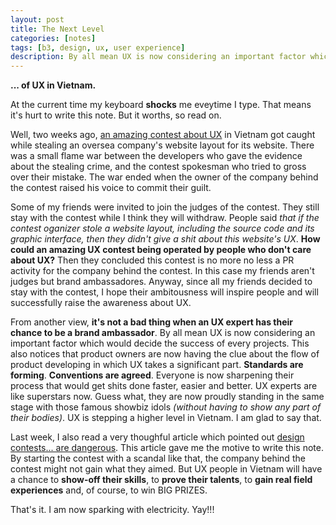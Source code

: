 ```yaml
---
layout: post
title: The Next Level
categories: [notes]
tags: [b3, design, ux, user experience]
description: By all mean UX is now considering an important factor which would decide the success of every projects.
---
```


__... of UX in Vietnam.__

At the current time my keyboard __shocks__ me eveytime I type. That means it's hurt to write this note. But it worths, so read on.

Well, two weeks ago, [an amazing contest about UX](http://amazingux.vn/) in Vietnam got caught while stealing an oversea company's website layout for its website. There was a small flame war between the developers who gave the evidence about the stealing crime, and the contest spokesman who tried to gross over their mistake. The war ended when the owner of the company behind the contest raised his voice to commit their guilt.

Some of my friends were invited to join the judges of the contest. They still stay with the contest while I think they will withdraw. People said _that if the contest oganizer stole a website layout, including the source code and its graphic interface, then they didn't give a shit about this website's UX_. __How could an amazing UX contest being operated by people who don't care about UX?__ Then they concluded this contest is no more no less a PR activity for the company behind the contest. In this case my friends aren't judges but brand ambassadores. Anyway, since all my friends decided to stay with the contest, I hope their ambitousness will inspire people and will successfully raise the awareness about UX.

From another view, __it's not a bad thing when an UX expert has their chance to be a brand ambassador__. By all mean UX is now considering an important factor which would decide the success of every projects. This also notices that product owners are now having the clue about the flow of product developing in which UX takes a significant part. __Standards are forming__. __Conventions are agreed__. Everyone is now sharpening their process that would get shits done faster, easier and better. UX experts are like superstars now. Guess what, they are now proudly standing in the same stage with those famous showbiz idols _(without having to show any part of their bodies)_. UX is stepping a higher level in Vietnam. I am glad to say that.

Last week, I also read a very thoughful article which pointed out [design contests... are dangerous](http://www.nospec.com/design-contests). This article gave me the motive to write this note. By starting the contest with a scandal like that, the company behind the contest might not gain what they aimed. But UX people in Vietnam will have a chance to __show-off their skills__, to __prove their talents__, to __gain real field experiences__ and, of course, to win BIG PRIZES. 

That's it. I am now sparking with electricity. Yay!!!